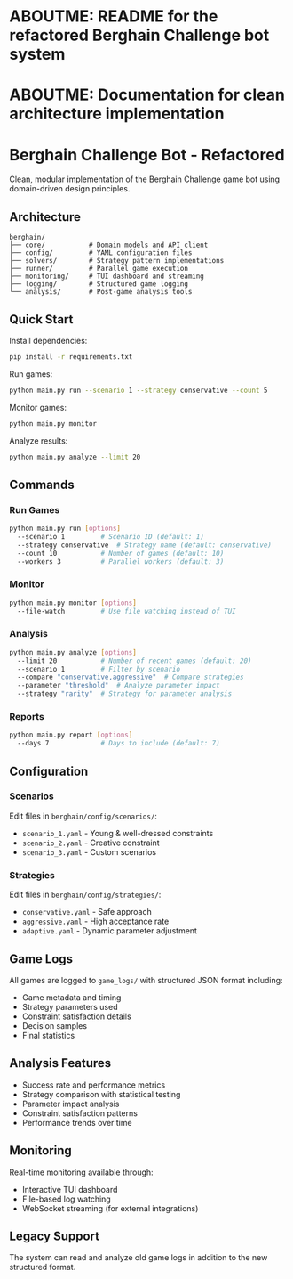 # ABOUTME: README for the refactored Berghain Challenge bot system
# ABOUTME: Documentation for clean architecture implementation

# Berghain Challenge Bot - Refactored

Clean, modular implementation of the Berghain Challenge game bot using domain-driven design principles.

## Architecture

```
berghain/
├── core/           # Domain models and API client
├── config/         # YAML configuration files
├── solvers/        # Strategy pattern implementations
├── runner/         # Parallel game execution
├── monitoring/     # TUI dashboard and streaming
├── logging/        # Structured game logging
└── analysis/       # Post-game analysis tools
```

## Quick Start

Install dependencies:
```bash
pip install -r requirements.txt
```

Run games:
```bash
python main.py run --scenario 1 --strategy conservative --count 5
```

Monitor games:
```bash
python main.py monitor
```

Analyze results:
```bash
python main.py analyze --limit 20
```

## Commands

### Run Games
```bash
python main.py run [options]
  --scenario 1         # Scenario ID (default: 1)
  --strategy conservative  # Strategy name (default: conservative)
  --count 10           # Number of games (default: 10)
  --workers 3          # Parallel workers (default: 3)
```

### Monitor
```bash
python main.py monitor [options]
  --file-watch         # Use file watching instead of TUI
```

### Analysis
```bash
python main.py analyze [options]
  --limit 20           # Number of recent games (default: 20)
  --scenario 1         # Filter by scenario
  --compare "conservative,aggressive"  # Compare strategies
  --parameter "threshold"  # Analyze parameter impact
  --strategy "rarity"  # Strategy for parameter analysis
```

### Reports
```bash
python main.py report [options]
  --days 7             # Days to include (default: 7)
```

## Configuration

### Scenarios
Edit files in `berghain/config/scenarios/`:
- `scenario_1.yaml` - Young & well-dressed constraints
- `scenario_2.yaml` - Creative constraint  
- `scenario_3.yaml` - Custom scenarios

### Strategies
Edit files in `berghain/config/strategies/`:
- `conservative.yaml` - Safe approach
- `aggressive.yaml` - High acceptance rate
- `adaptive.yaml` - Dynamic parameter adjustment

## Game Logs

All games are logged to `game_logs/` with structured JSON format including:
- Game metadata and timing
- Strategy parameters used
- Constraint satisfaction details
- Decision samples
- Final statistics

## Analysis Features

- Success rate and performance metrics
- Strategy comparison with statistical testing
- Parameter impact analysis
- Constraint satisfaction patterns
- Performance trends over time

## Monitoring

Real-time monitoring available through:
- Interactive TUI dashboard
- File-based log watching
- WebSocket streaming (for external integrations)

## Legacy Support

The system can read and analyze old game logs in addition to the new structured format.